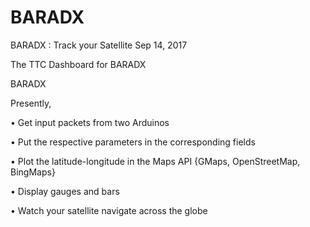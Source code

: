# BARADX
BARADX : Track your Satellite
Sep 14, 2017

The TTC Dashboard for BARADX

BARADX

Presently,

• Get input packets from two Arduinos

• Put the respective parameters in the corresponding fields

• Plot the latitude-longitude in the Maps API {GMaps, OpenStreetMap, BingMaps}

• Display gauges and bars

• Watch your satellite navigate across the globe
